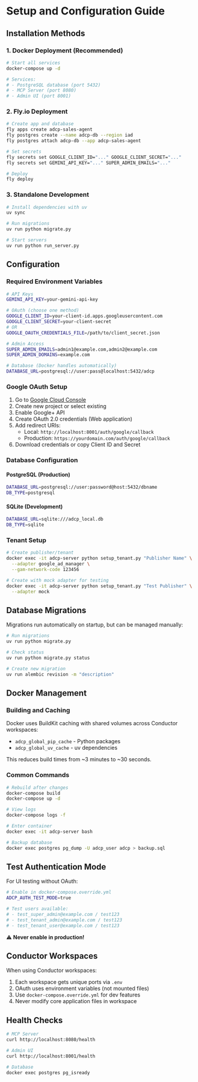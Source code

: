 # Setup and Configuration Guide

## Installation Methods

### 1. Docker Deployment (Recommended)

```bash
# Start all services
docker-compose up -d

# Services:
# - PostgreSQL database (port 5432)
# - MCP Server (port 8080)
# - Admin UI (port 8001)
```

### 2. Fly.io Deployment

```bash
# Create app and database
fly apps create adcp-sales-agent
fly postgres create --name adcp-db --region iad
fly postgres attach adcp-db --app adcp-sales-agent

# Set secrets
fly secrets set GOOGLE_CLIENT_ID="..." GOOGLE_CLIENT_SECRET="..."
fly secrets set GEMINI_API_KEY="..." SUPER_ADMIN_EMAILS="..."

# Deploy
fly deploy
```

### 3. Standalone Development

```bash
# Install dependencies with uv
uv sync

# Run migrations
uv run python migrate.py

# Start servers
uv run python run_server.py
```

## Configuration

### Required Environment Variables

```bash
# API Keys
GEMINI_API_KEY=your-gemini-api-key

# OAuth (choose one method)
GOOGLE_CLIENT_ID=your-client-id.apps.googleusercontent.com
GOOGLE_CLIENT_SECRET=your-client-secret
# OR
GOOGLE_OAUTH_CREDENTIALS_FILE=/path/to/client_secret.json

# Admin Access
SUPER_ADMIN_EMAILS=admin1@example.com,admin2@example.com
SUPER_ADMIN_DOMAINS=example.com

# Database (Docker handles automatically)
DATABASE_URL=postgresql://user:pass@localhost:5432/adcp
```

### Google OAuth Setup

1. Go to [Google Cloud Console](https://console.cloud.google.com)
2. Create new project or select existing
3. Enable Google+ API
4. Create OAuth 2.0 credentials (Web application)
5. Add redirect URIs:
   - Local: `http://localhost:8001/auth/google/callback`
   - Production: `https://yourdomain.com/auth/google/callback`
6. Download credentials or copy Client ID and Secret

### Database Configuration

#### PostgreSQL (Production)
```bash
DATABASE_URL=postgresql://user:password@host:5432/dbname
DB_TYPE=postgresql
```

#### SQLite (Development)
```bash
DATABASE_URL=sqlite:///adcp_local.db
DB_TYPE=sqlite
```

### Tenant Setup

```bash
# Create publisher/tenant
docker exec -it adcp-server python setup_tenant.py "Publisher Name" \
  --adapter google_ad_manager \
  --gam-network-code 123456

# Create with mock adapter for testing
docker exec -it adcp-server python setup_tenant.py "Test Publisher" \
  --adapter mock
```

## Database Migrations

Migrations run automatically on startup, but can be managed manually:

```bash
# Run migrations
uv run python migrate.py

# Check status
uv run python migrate.py status

# Create new migration
uv run alembic revision -m "description"
```

## Docker Management

### Building and Caching

Docker uses BuildKit caching with shared volumes across Conductor workspaces:
- `adcp_global_pip_cache` - Python packages
- `adcp_global_uv_cache` - uv dependencies

This reduces build times from ~3 minutes to ~30 seconds.

### Common Commands

```bash
# Rebuild after changes
docker-compose build
docker-compose up -d

# View logs
docker-compose logs -f

# Enter container
docker exec -it adcp-server bash

# Backup database
docker exec postgres pg_dump -U adcp_user adcp > backup.sql
```

## Test Authentication Mode

For UI testing without OAuth:

```bash
# Enable in docker-compose.override.yml
ADCP_AUTH_TEST_MODE=true

# Test users available:
# - test_super_admin@example.com / test123
# - test_tenant_admin@example.com / test123
# - test_tenant_user@example.com / test123
```

⚠️ **Never enable in production!**

## Conductor Workspaces

When using Conductor workspaces:

1. Each workspace gets unique ports via `.env`
2. OAuth uses environment variables (not mounted files)
3. Use `docker-compose.override.yml` for dev features
4. Never modify core application files in workspace

## Health Checks

```bash
# MCP Server
curl http://localhost:8080/health

# Admin UI
curl http://localhost:8001/health

# Database
docker exec postgres pg_isready
```
